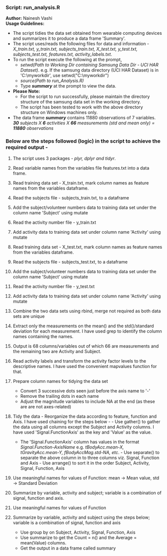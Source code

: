 ### Script: run_analysis.R 
**Author:** Nainesh Vashi  
**Usage Guidelines:**  
- The script tidies the data set obtained from wearable computing devices and summarizes it to produce a data frame 'Summary'.
- The script uses/reads the following files for data and information - *X_train.txt, y_train.txt, subjects_train.txt, X_test.txt, y_test.txt, subjects_test.txt, features.txt, activity_labels.txt*. 
- To run the script execute the following at the prompt,  
	- *setwd(Path to Working Dir containing Samsung Data Dir - UCI HAR Dataset)*. e.g. If the samsung data directory (UCI HAR Dataset) is in 'C:\myworkdir', use setwd("C:\\myworkdir") 
	- *source(Path to run_Analysis.R)*
	- Type **_summary_** at the prompt to view the data.
- **Please Note:** 
	- For the script to run successfully, please maintain the directory structure of the samsung data set in the  working directory.
	- The script has been tested to work with the above directory structure on Windows machines only.
- The data frame **_summary_** contains 11880 observations of 7 variables.  *__30__ subjects X __6__ activities X __66__ measurements (std and mean only) = __11880__ observations*

	
### Below are the steps followed (logic) in the script to achieve the required output -

1. The script uses 3 packages - *plyr, dplyr and tidyr*.
1. Read variable names from the variables file features.txt into a data frame.
2. Read training data set - X_train.txt, mark column names as feature names from the variables dataframe.

3. Read the subjects file - subjects_train.txt, to a dataframe 
4. Add the subject/volunteer numbers data to training data set under the column name 'Subject' using mutate

5. Read the activity number file - y_train.txt
6. Add activity data to training data set under column name 'Activity' using mutate

7. Read training data set - X_test.txt, mark column names as feature names from the variables dataframe.

8. Read the subjects file - subjects_test.txt, to a dataframe 
9. Add the subject/volunteer numbers data to training data set under the column name 'Subject' using mutate

10. Read the activity number file - y_test.txt
11.  Add activity data to training data set under column name 'Activity' using mutate

12. Combine the two data sets using rbind, merge not required as both data sets are unique

13. Extract only the measurements on the mean() and the std()/standard deviation for each measurement.  I have used grep to identify the column names containing the names. 
14. Output is 68 columns/variables out of which 66 are measurements and the remaining two are Activity and Subject.

15. Read activity labels and transform the activity factor levels to the descriptive names.  I have used the convenient mapvalues function for that.

16. Prepare column names for tidying the data set
	- Convert 3 successive dots seen just before the axis name to '-'
	- Remove the trailing dots in each name
	- Adjust the magnitude variables to include NA at the end (as these are are not axes-related)

17.  Tidy the data - Reorganize the data according to feature, function and Axis.  I have used chaining for the steps below -
	- Use gather() to gather the data using all columns except the Subject and Activity columns.  I have used 'Signal.FunctionAxis' as the key and 'Value' as the value.
		- The 'Signal.FunctionAxis' column has values in the format *Signal.Function-AxisName* e.g. *tBodyAcc.mean-X, tGravityAcc.mean-Y, fBodyAccMag.std-NA, etc*.
	- Use separate() to separate the above column in to three columns viz. Signal, Function and Axis
	- Use arrange() to sort it in the order Subject, Activity, Signal, Function, Axis

18. Use meaningful names for values of Function: mean -> Mean value, std -> Standard Deviation
19. Summarize by variable, activity and subject; variable is a combination of signal, function and axis.

20. Use meaningful names for values of Function

21. Summarize by variable, activity and subject using the steps below; variable is a combination of signal, function and axis
	- Use group by on Subject, Activity, Signal, Function, Axis
	- Use summarize to get the Count = n() and the Average = mean(Value) columns. 
	- Get the output in a data frame called summary
	
